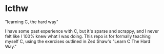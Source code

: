 # lcthw
"learning C, the hard way"

I have some past experience with C, but it's sparse and scrappy, and I never felt like I 100% knew what I was doing. This repo is for formally teaching myself C, using the exercises outlined in Zed Shaw's "Learn C The Hard Way."
